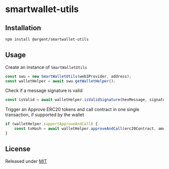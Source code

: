 # smartwallet-utils

## Installation

```bash
npm install @argent/smartwallet-utils
```

## Usage

Create an instance of `SmartWalletUtils`

```js
const swu = new SmartWalletUtils(web3Provider, address);
const walletHelper = await swu.getWalletHelper();
```

Check if a message signature is valid

```js
const isValid = await walletHelper.isValidSignature(hexMessage, signature);
```

Trigger an Approve ERC20 tokens and call contract in one single transaction, if supported by the wallet

```js
if (walletHelper.supportApproveAndCall) {
    const txHash = await walletHelper.approveAndCall(erc20Contract, amount, spender, contract, data, gasLimit);
}
```

## License

Released under [MIT](LICENSE)
